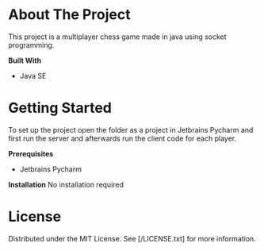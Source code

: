 # About The Project
This project is a multiplayer chess game made in java using socket programming.

**Built With**
- Java SE

# Getting Started
To set up the project open the folder as a project in Jetbrains Pycharm and first run the server and afterwards run the client code for each player.

**Prerequisites**
- Jetbrains Pycharm

**Installation**
No installation required

# License
Distributed under the MIT License. See [/LICENSE.txt] for more information.

